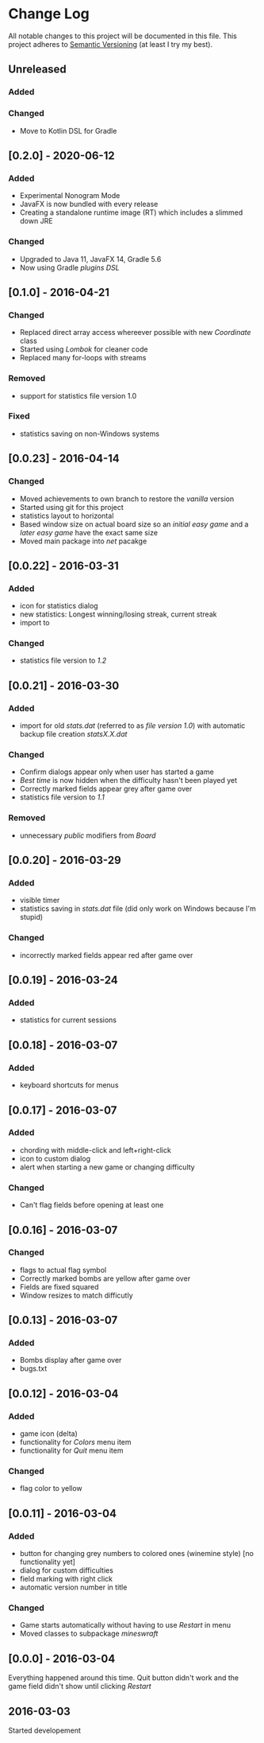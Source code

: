 # Change Log
All notable changes to this project will be documented in this file.
This project adheres to [Semantic Versioning](http://semver.org/) (at least I try my best).

## Unreleased
### Added
### Changed
- Move to Kotlin DSL for Gradle

## [0.2.0] - 2020-06-12
### Added
- Experimental Nonogram Mode
- JavaFX is now bundled with every release
- Creating a standalone runtime image (RT) which includes a slimmed down JRE
### Changed
- Upgraded to Java 11, JavaFX 14, Gradle 5.6 
- Now using Gradle *plugins DSL*

## [0.1.0] - 2016-04-21
### Changed
- Replaced direct array access whereever possible with new *Coordinate* class
- Started using *Lombok* for cleaner code
- Replaced many for-loops with streams
### Removed
- support for statistics file version 1.0
### Fixed
- statistics saving on non-Windows systems

## [0.0.23] - 2016-04-14
### Changed
- Moved achievements to own branch to restore the *vanilla* version
- Started using git for this project
- statistics layout to horizontal
- Based window size on actual board size so an *initial easy game* and a *later easy game* have the exact same size
- Moved main package into *net* pacakge

## [0.0.22] - 2016-03-31
### Added
- icon for statistics dialog
- new statistics: Longest winning/losing streak, current streak
- import to
### Changed
- statistics file version to *1.2*

## [0.0.21] - 2016-03-30
### Added
- import for old *stats.dat* (referred to as *file version 1.0*) with automatic backup file creation *statsX.X.dat*
### Changed
- Confirm dialogs appear only when user has started a game
- *Best time* is now hidden when the difficulty hasn't been played yet
- Correctly marked fields appear grey after game over
- statistics file version to *1.1*
### Removed
- unnecessary *public* modifiers from *Board*

## [0.0.20] - 2016-03-29
### Added
- visible timer
- statistics saving in *stats.dat* file (did only work on Windows because I'm stupid)
### Changed
- incorrectly marked fields appear red after game over

## [0.0.19] - 2016-03-24
### Added
- statistics for current sessions

## [0.0.18] - 2016-03-07
### Added
- keyboard shortcuts for menus

## [0.0.17] - 2016-03-07
### Added
- chording with middle-click and left+right-click
- icon to custom dialog
- alert when starting a new game or changing difficulty
### Changed
- Can't flag fields before opening at least one

## [0.0.16] - 2016-03-07
### Changed
- flags to actual flag symbol
- Correctly marked bombs are yellow after game over
- Fields are fixed squared
- Window resizes to match difficutly

## [0.0.13] - 2016-03-07
### Added
- Bombs display after game over
- bugs.txt

## [0.0.12] - 2016-03-04
### Added
- game icon (delta)
- functionality for *Colors* menu item
- functionality for *Quit* menu item
### Changed
- flag color to yellow

## [0.0.11] - 2016-03-04
### Added
- button for changing grey numbers to colored ones (winemine style) [no functionality yet]
- dialog for custom difficulties
- field marking with right click
- automatic version number in title
### Changed
- Game starts automatically without having to use *Restart* in menu
- Moved classes to subpackage *mineswraft*

## [0.0.0] - 2016-03-04
Everything happened around this time.
Quit button didn't work and the game field didn't show until clicking *Restart*

## 2016-03-03
Started developement
